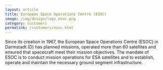 ```yaml
---
layout: article
title: European Space Operations Centre (ESOC)
image: /img/design/logo_esoc.png
category: customers
permalink: /customers/esoc.html
---
```


Since its creation in 1967, the European Space Operations Centre
(ESOC) in Darmstadt (D) has planned missions, operated more than 60
satellites and ensured that spacecraft meet their mission
objectives. The mandate of ESOC is to conduct mission operations for
ESA satellites and to establish, operate and maintain the necessary
ground segment infrastructure.

